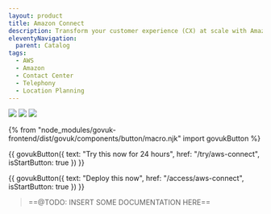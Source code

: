 ```yaml
---
layout: product
title: Amazon Connect
description: Transform your customer experience (CX) at scale with Amazon Connect, an AI-powered contact center from AWS
eleventyNavigation:
  parent: Catalog
tags:
  - AWS
  - Amazon
  - Contact Center
  - Telephony
  - Location Planning
---
```


![](https://img.shields.io/badge/provider-aws-green)
![](https://img.shields.io/badge/owner-private_sector-orange)
![](https://img.shields.io/badge/access-NDX_OIDC-green)

{% from "node_modules/govuk-frontend/dist/govuk/components/button/macro.njk" import govukButton %}

{{ govukButton({
  text: "Try this now for 24 hours",
  href: "/try/aws-connect",
  isStartButton: true
}) }}
</br>

{{ govukButton({
  text: "Deploy this now",
  href: "/access/aws-connect",
  isStartButton: true
}) }}

> ==@TODO: INSERT SOME DOCUMENTATION HERE==
